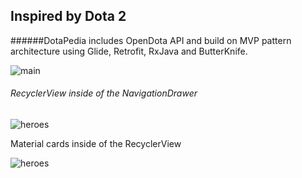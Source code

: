 ## Inspired by Dota 2 

######DotaPedia includes OpenDota API and build on MVP pattern architecture using Glide, Retrofit, RxJava and ButterKnife.

![main](https://pp.userapi.com/c850736/v850736379/643e0/Yv-sHuwsFjg.jpg)

###### RecyclerView inside of the NavigationDrawer

![heroes](https://pp.userapi.com/c850732/v850732227/6189d/pdzCPXo53wg.jpg)

Material cards inside of the RecyclerView

![heroes](https://pp.userapi.com/c850732/v850732227/618a6/uu-4uTx-dvA.jpg)
